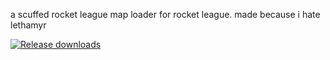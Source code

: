 a scuffed rocket league map loader for rocket league.
made because i hate lethamyr

[![Release downloads](https://img.shields.io/github/downloads/redd-rl/scuffedrocketloader/total.svg)](https://github.com/redd-rl/scuffedrocketloader/releases/latest/)

